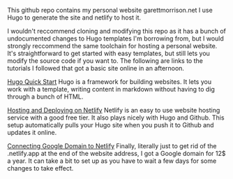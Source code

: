This github repo contains my personal website garettmorrison.net
I use Hugo to generate the site and netlify to host it. 

I wouldn't reccommend cloning and modifying this repo as it has a bunch of undocumented changes to Hugo templates I'm borrowing from, but I would strongly reccommend the same toolchain for hosting a personal website. It's straightforward to get started with easy templates, but still lets you modify the source code if you want to. The following are links to the tutorials I followed that got a basic site online in an afternoon. 

[Hugo Quick Start](https://gohugo.io/getting-started/quick-start/)
Hugo is a framework for building websites. It lets you work with a template, writing content in markdown without having to dig through a bunch of HTML.  

[Hosting and Deploying on Netlify](https://gohugo.io/hosting-and-deployment/hosting-on-netlify/)
Netlify is an easy to use website hosting service with a good free tier. It also plays nicely with Hugo and Github. This setup automatically pulls your Hugo site when you push it to Github and updates it online. 

[Connecting Google Domain to Netlify](https://medium.com/@jacobsowles/how-to-deploy-a-google-domains-site-to-netlify-c62793d8c95e)
Finally, literally just to get rid of the .netlify.app at the end of the website address, I got a Google domain for 12$ a year. It can take a bit to set up as you have to wait a few days for some changes to take effect. 
